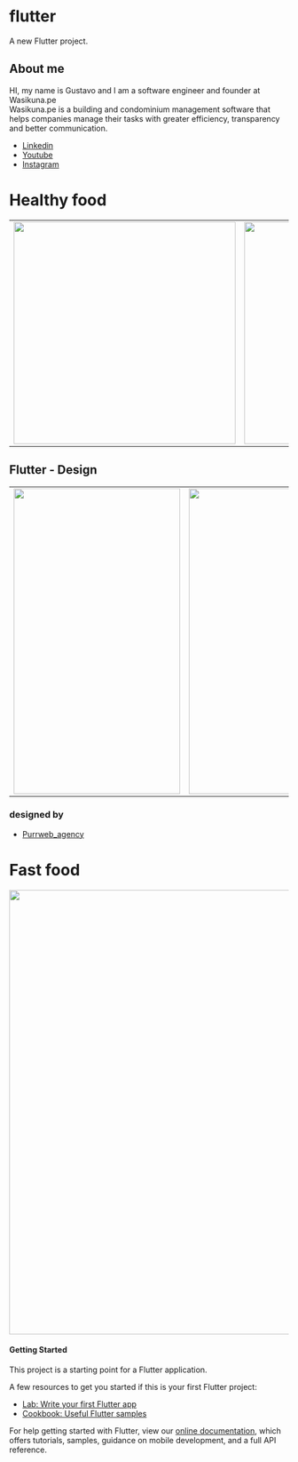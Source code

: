 # flutter

A new Flutter project.

## About me
HI, my name is Gustavo and I am a software engineer and founder at Wasikuna.pe
<br>
Wasikuna.pe is a building and condominium management software that helps companies manage their tasks with greater efficiency, transparency and better communication.

- [Linkedin](https://www.linkedin.com/in/gustavo-quino-crisp%C3%ADn-9a350687/)
- [Youtube](https://www.youtube.com/channel/UCtxHL-3qZzcQRn6XZUt7dvA)
- [Instagram](https://www.instagram.com/devquino/)

<h1>Healthy food</h1>
<table border="0">
    <tr>
        <td>
            <img src="https://res.cloudinary.com/dureqwug7/image/upload/v1613256510/sofjsldx8nzjxii8romg.png" width="400" height="400">
        </td>
        <td>
            <img src="https://res.cloudinary.com/dureqwug7/image/upload/v1613256699/bddnakrehl3rwkcue9uk.png" width="400" height="400">
        </td>
    </tr>
</table>

<h2>Flutter - Design</h2>
<table border="0">
    <tr>
        <td>
            <img src="https://res.cloudinary.com/dureqwug7/image/upload/v1613256510/c6pd5hbxtlgu6upjeboi.png" width="300" height="550">
        </td>
        <td>
            <img src="https://res.cloudinary.com/dureqwug7/image/upload/v1613256511/up8in4bs1hpqiyrfaqby.png" width="300" height="550">
        </td>
        <td>
            <img src="https://res.cloudinary.com/dureqwug7/image/upload/v1613256510/yylowjwxrnpsnh3pcwt0.png" width="300" height="550">
        </td>
    </tr>
</table>

### designed by
- [Purrweb_agency](https://instagram.com/purrweb_agency?igshid=tlpma44ezxjq)


<h1>Fast food</h1>
<img src="https://res.cloudinary.com/dureqwug7/image/upload/v1613706424/davxrjevn8exonw5wpbd.png" width="600" height="800" >



#### Getting Started

This project is a starting point for a Flutter application.

A few resources to get you started if this is your first Flutter project:

- [Lab: Write your first Flutter app](https://flutter.dev/docs/get-started/codelab)
- [Cookbook: Useful Flutter samples](https://flutter.dev/docs/cookbook)

For help getting started with Flutter, view our
[online documentation](https://flutter.dev/docs), which offers tutorials,
samples, guidance on mobile development, and a full API reference.
